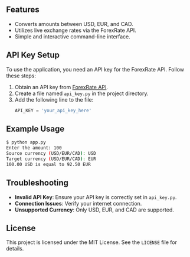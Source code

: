 ## Features

- Converts amounts between USD, EUR, and CAD.
- Utilizes live exchange rates via the ForexRate API.
- Simple and interactive command-line interface.

## API Key Setup

To use the application, you need an API key for the ForexRate API. Follow these steps:

1. Obtain an API key from [ForexRate API](https://www.forexrateapi.com/).
2. Create a file named `api_key.py` in the project directory.
3. Add the following line to the file:
   ```python
   API_KEY = 'your_api_key_here'
   ```

## Example Usage

```bash
$ python app.py
Enter the amount: 100
Source currency (USD/EUR/CAD): USD
Target currency (USD/EUR/CAD): EUR
100.00 USD is equal to 92.50 EUR
```

## Troubleshooting

- **Invalid API Key**: Ensure your API key is correctly set in `api_key.py`.
- **Connection Issues**: Verify your internet connection.
- **Unsupported Currency**: Only USD, EUR, and CAD are supported.

## License

This project is licensed under the MIT License. See the `LICENSE` file for details.

